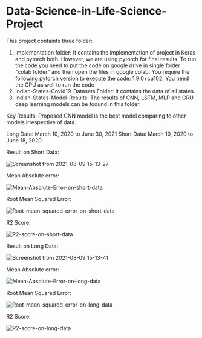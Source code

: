 # Data-Science-in-Life-Science-Project
This project containts three folder:
1. Implementation folder: It contains the implementation of project in Keras and pytorch both. However, we are using pytorch for final results.
To run the code you need to put the code on google drive in single folder "colab folder" and then open the files in google colab. You require the following pytorch version to execute the code: 1.9.0+cu102. You need the GPU as well to run the code
2. Indian-States-Covid19-Datasets Folder: It contains the data of all states.
3. Indian-States-Model-Results: The results of CNN, LSTM, MLP and GRU deep learning models can be foound in this folder.

Key Results:
Proposed CNN model is the best model comparing to other models irrespective of data.

Long Data: March 10, 2020 to June 30, 2021
Short Data: March 10, 2020 to June 18, 2020


Result on Short Data:

![Screenshot from 2021-08-09 15-13-27](https://user-images.githubusercontent.com/77930296/128712070-192af4e0-f7f9-4f5a-9c41-95409f096a89.png)


Mean Absolute error:

![Mean-Absolute-Error-on-short-data](https://user-images.githubusercontent.com/77930296/128711124-320b1622-f40f-4393-96bb-996d6b26556f.png)

Root Mean Squared Error:

![Root-mean-squared-error-on-short-data](https://user-images.githubusercontent.com/77930296/128711485-d93fbd1d-037c-4b8a-bc28-61ab0c91e723.png)

  
R2 Score:

![R2-score-on-short-data](https://user-images.githubusercontent.com/77930296/128711409-a2e5cc94-c051-4862-995a-6c4c8ca524b6.png)

Result on Long Data:

![Screenshot from 2021-08-09 15-13-41](https://user-images.githubusercontent.com/77930296/128712131-5ac438fa-5c74-4ae6-a17d-7657923bf6ef.png)


Mean Absolute error:

  ![Mean-Absolute-Error-on-long-data](https://user-images.githubusercontent.com/77930296/128711296-f4817b3f-c25d-4ff0-9842-2a9d93228a7f.png)

Root Mean Squared Error:

  ![Root-mean-squared-error-on-long-data](https://user-images.githubusercontent.com/77930296/128711372-e24f511c-0b41-4f3d-ba8d-6a6591db27a7.png)

R2 Score:

  ![R2-score-on-long-data](https://user-images.githubusercontent.com/77930296/128711343-87a9e24e-679e-40b2-ba0c-06f3dca47154.png)

